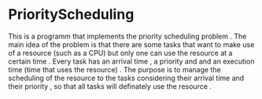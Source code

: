 # PriorityScheduling
This is a programm that implements the priority scheduling problem . The main idea of the problem is that there are some tasks that want to make use of a resource (such as a CPU) but only one can use the resource at a certain time . Every task has an arrival time , a priority and and an execution time (time that uses the resource) . The purpose is to manage the scheduling of the resource to the tasks considering their arrival time and their priority , so that all tasks will definately use the resource .
